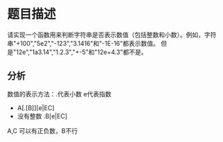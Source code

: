 # 题目描述
请实现一个函数用来判断字符串是否表示数值（包括整数和小数）。例如，字符串"+100","5e2","-123","3.1416"和"-1E-16"都表示数值。 但是"12e","1a3.14","1.2.3","+-5"和"12e+4.3"都不是。

## 分析
数值的表示方法：.代表小数  e代表指数
- A[.[B]][e|EC]
- 没有整数  .B[e|EC]

A,C 可以有正负数，B不行